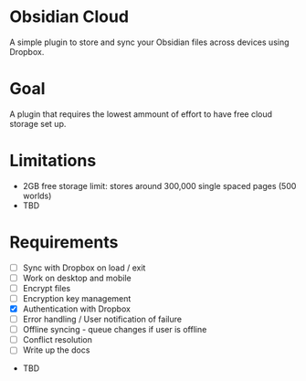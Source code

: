 # Obsidian Cloud

A simple plugin to store and sync your Obsidian files across devices using Dropbox.

# Goal

A plugin that requires the lowest ammount of effort to have free cloud storage set up.

# Limitations

- 2GB free storage limit: stores around 300,000 single spaced pages (500 worlds)
- TBD

# Requirements

- [ ] Sync with Dropbox on load / exit
- [ ] Work on desktop and mobile
- [ ] Encrypt files
- [ ] Encryption key management
- [x] Authentication with Dropbox
- [ ] Error handling / User notification of failure
- [ ] Offline syncing - queue changes if user is offline
- [ ] Conflict resolution
- [ ] Write up the docs
- TBD

